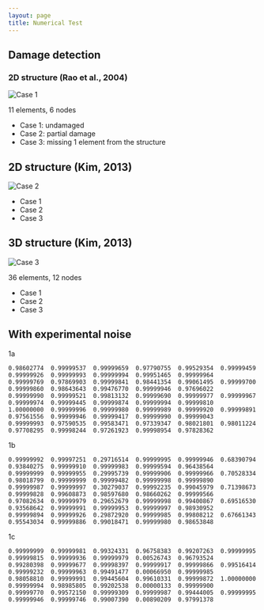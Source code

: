 ```yaml
---
layout: page
title: Numerical Test
---
```


## Damage detection

### 2D structure (Rao et al., 2004)

![Case 1](http://vireax.github.io/vibration/fig201403/truss1.png)

11 elements, 6 nodes

- Case 1: undamaged
- Case 2: partial damage
- Case 3: missing 1 element from the structure

## 2D structure (Kim, 2013)

![Case 2](http://vireax.github.io/vibration/fig201403/truss2.png)

- Case 1
- Case 2
- Case 3


## 3D structure (Kim, 2013)

![Case 3](http://oi43.tinypic.com/2e397bq.jpg)

36 elements, 12 nodes

- Case 1
- Case 2
- Case 3

## With experimental noise

1a

```
0.98602774 	0.99999537 	0.99999659 	0.97790755 	0.99529354 	0.99999459 	0.99999926 	0.99999993 	0.99999994 	0.99951465 	0.99999964 	
0.99999769 	0.97869903 	0.99999841 	0.98441354 	0.99061495 	0.99999700 	0.99999860 	0.98643643 	0.99476770 	0.99999946 	0.97696022 	
0.99999990 	0.99999521 	0.99813132 	0.99999690 	0.99999977 	0.99999967 	0.99999974 	0.99999445 	0.99999874 	0.99999994 	0.99999810 	
1.00000000 	0.99999996 	0.99999980 	0.99999989 	0.99999920 	0.99999891 	0.97561556 	0.99999946 	0.99999417 	0.99999990 	0.99999043 	
0.99999993 	0.97590535 	0.99583471 	0.97339347 	0.98021801 	0.98011224 	0.97708295 	0.99998244 	0.97261923 	0.99998954 	0.97828362 	
```

1b
```
0.99999992 	0.99997251 	0.29716514 	0.99999995 	0.99999946 	0.68390794 	0.93840275 	0.99999910 	0.99999983 	0.99999594 	0.96438564 	
0.99999999 	0.99999955 	0.29995739 	0.99999906 	0.99999966 	0.70528334 	0.98018799 	0.99999999 	0.99999482 	0.99999998 	0.99999890 	
0.99999987 	0.99999997 	0.30279037 	0.99992235 	0.99045979 	0.71398673 	0.99999828 	0.99608873 	0.98597680 	0.98660262 	0.99999566 	
0.97082634 	0.99999979 	0.29652679 	0.99999998 	0.99400867 	0.69516530 	0.93568642 	0.99999991 	0.99999953 	0.99999997 	0.98930952 	
0.99999894 	0.99999926 	0.29872920 	0.99999985 	0.99808212 	0.67661343 	0.95543034 	0.99999886 	0.99018471 	0.99999980 	0.98653848 	
```

1c
```
0.99999999 	0.99999981 	0.99324331 	0.96758383 	0.99207263 	0.99999995 	0.99999815 	0.99999936 	0.99999979 	0.00526743 	0.96793524 	
0.99280398 	0.99999677 	0.99998397 	0.99999917 	0.99999866 	0.99516414 	0.99999232 	0.99999963 	0.99491477 	0.00066950 	0.99999985 	
0.98058810 	0.99999991 	0.99445604 	0.99610331 	0.99999872 	1.00000000 	0.99999994 	0.98985805 	0.99202538 	0.00000133 	0.99999900 	
0.99999770 	0.99572150 	0.99999309 	0.99999987 	0.99444005 	0.99999995 	0.99999946 	0.99999746 	0.99007390 	0.00890209 	0.97991378 	
```
